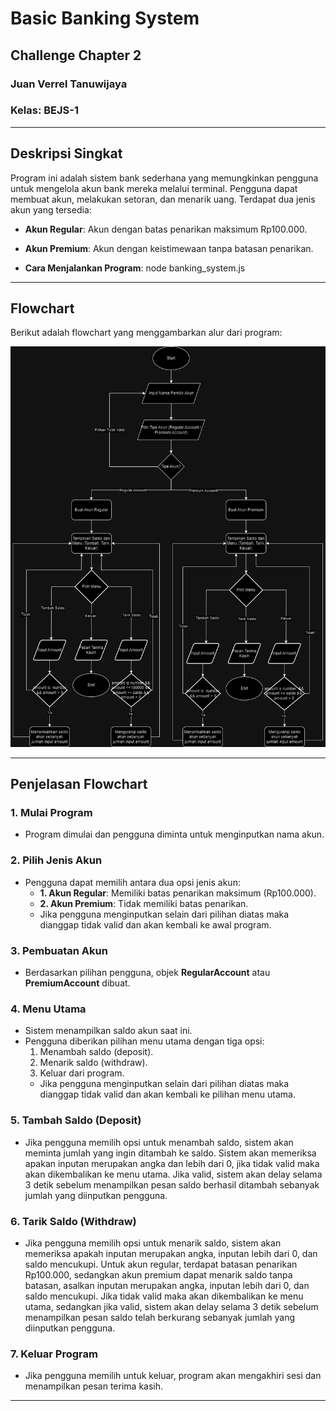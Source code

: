 # Basic Banking System 
## Challenge Chapter 2

### Juan Verrel Tanuwijaya  
### Kelas: BEJS-1  

---

## Deskripsi Singkat
Program ini adalah sistem bank sederhana yang memungkinkan pengguna untuk mengelola akun bank mereka melalui terminal. Pengguna dapat membuat akun, melakukan setoran, dan menarik uang. Terdapat dua jenis akun yang tersedia:
- **Akun Regular**: Akun dengan batas penarikan maksimum Rp100.000.
- **Akun Premium**: Akun dengan keistimewaan tanpa batasan penarikan.

- **Cara Menjalankan Program**: node banking_system.js

---

## Flowchart
Berikut adalah flowchart yang menggambarkan alur dari program:

![Flowchart](./flowchart.png)

---

## Penjelasan Flowchart

### 1. **Mulai Program**  
   - Program dimulai dan pengguna diminta untuk menginputkan nama akun.

### 2. **Pilih Jenis Akun**
   - Pengguna dapat memilih antara dua opsi jenis akun:
     - **1. Akun Regular**: Memiliki batas penarikan maksimum (Rp100.000).
     - **2. Akun Premium**: Tidak memiliki batas penarikan.
     - Jika pengguna menginputkan selain dari pilihan diatas maka dianggap tidak valid dan akan kembali ke awal program. 

### 3. **Pembuatan Akun**
   - Berdasarkan pilihan pengguna, objek **RegularAccount** atau **PremiumAccount** dibuat.

### 4. **Menu Utama**
   - Sistem menampilkan saldo akun saat ini.
   - Pengguna diberikan pilihan menu utama dengan tiga opsi:
     1. Menambah saldo (deposit).
     2. Menarik saldo (withdraw).
     3. Keluar dari program.
     - Jika pengguna menginputkan selain dari pilihan diatas maka dianggap tidak valid dan akan kembali ke pilihan menu utama.

### 5. **Tambah Saldo (Deposit)**
   - Jika pengguna memilih opsi untuk menambah saldo, sistem akan meminta jumlah yang ingin ditambah ke saldo. Sistem akan memeriksa apakan inputan merupakan angka dan lebih dari 0, jika tidak valid maka akan dikembalikan ke menu utama. Jika valid, sistem akan delay selama 3 detik sebelum menampilkan pesan saldo berhasil ditambah sebanyak jumlah yang diinputkan pengguna.

### 6. **Tarik Saldo (Withdraw)**
   - Jika pengguna memilih opsi untuk menarik saldo, sistem akan memeriksa apakah inputan merupakan angka, inputan lebih dari 0, dan saldo mencukupi. Untuk akun regular, terdapat batasan penarikan Rp100.000, sedangkan akun premium dapat menarik saldo tanpa batasan, asalkan inputan merupakan angka, inputan lebih dari 0, dan saldo mencukupi. Jika tidak valid maka akan dikembalikan ke menu utama, sedangkan jika valid, sistem akan delay selama 3 detik sebelum menampilkan pesan saldo telah berkurang sebanyak jumlah yang diinputkan pengguna.

### 7. **Keluar Program**
   - Jika pengguna memilih untuk keluar, program akan mengakhiri sesi dan menampilkan pesan terima kasih.

---

